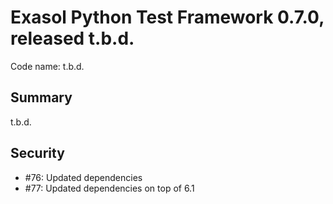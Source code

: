 # Exasol Python Test Framework 0.7.0, released t.b.d.

Code name: t.b.d.

## Summary

t.b.d.

## Security

 - #76: Updated dependencies
 - #77: Updated dependencies on top of 6.1